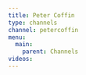 ```yaml
---
title: Peter Coffin
type: channels
channel: petercoffin
menu:
  main:
    parent: Channels
videos:
---
```


